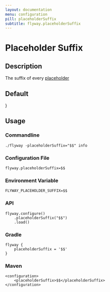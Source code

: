 ```yaml
---
layout: documentation
menu: configuration
pill: placeholderSuffix
subtitle: flyway.placeholderSuffix
---
```


# Placeholder Suffix

## Description
The suffix of every [placeholder](/documentation/placeholders)

## Default
}

## Usage

### Commandline
```
./flyway -placeholderSuffix="$$" info
```

### Configuration File
```
flyway.placeholderSuffix=$$
```

### Environment Variable
```
FLYWAY_PLACEHOLDER_SUFFIX=$$
```

### API
```
flyway.configure()
    .placeholderSuffix("$$")
    .load()
```

### Gradle
```
flyway {
    placeholderSuffix = '$$'
}
```

### Maven
```
<configuration>
    <placeholderSuffix>$$</placeholderSuffix>
</configuration>
```